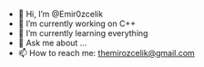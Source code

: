 - 👋 Hi, I’m @Emir0zcelik
- 🔭 I’m currently working on C++
- 🌱 I’m currently learning everything
- 💬 Ask me about ...
- 📫 How to reach me: themirozcelik@gmail.com


